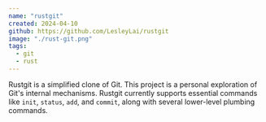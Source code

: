 ```yaml
---
name: "rustgit"
created: 2024-04-10
github: https://github.com/LesleyLai/rustgit
image: "./rust-git.png"
tags:
  - git
  - rust
---
```

Rustgit is a simplified clone of Git. This project is a personal exploration of Git's internal mechanisms. Rustgit currently supports essential commands like `init`, `status`, `add`, and `commit`, along with several lower-level plumbing commands.
